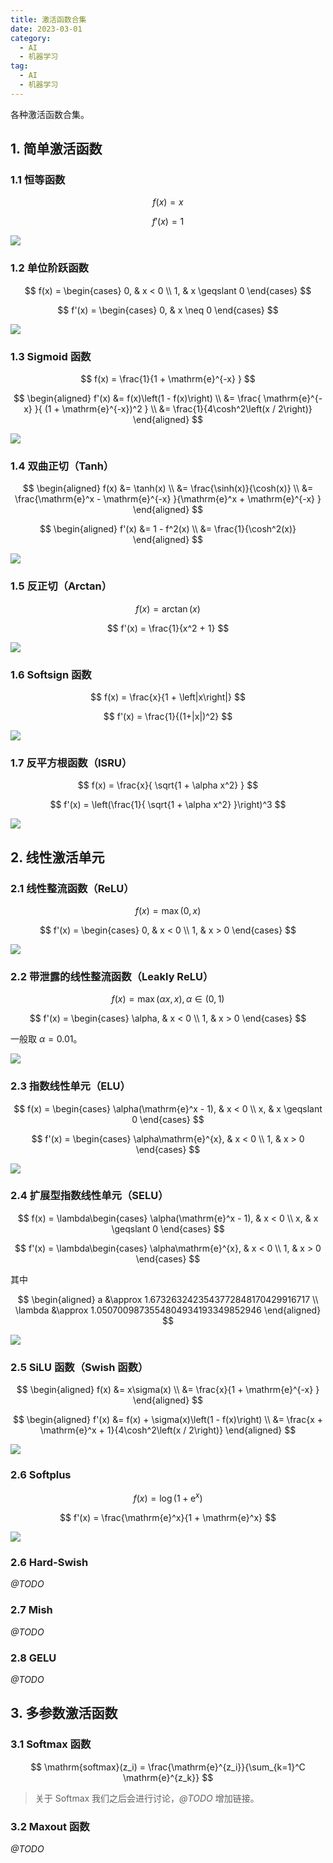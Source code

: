 ```yaml
---
title: 激活函数合集
date: 2023-03-01
category:
  - AI
  - 机器学习
tag:
  - AI
  - 机器学习
---
```


各种激活函数合集。

<!-- more -->

<!-- 使用 SymPy + Matplotlib 绘制函数 -->

## 1. 简单激活函数

### 1.1 恒等函数

$$
f(x) = x
$$

$$
f'(x) = 1
$$

<!-- plot(x, xlabel='', ylabel='').save('x.svg') -->

![](./images/x.svg)

### 1.2 单位阶跃函数

$$
f(x) = \begin{cases}
    0, & x < 0 \\
    1, & x \geqslant 0
\end{cases}
$$

$$
f'(x) = \begin{cases}
    0, & x \neq 0
\end{cases}
$$

<!-- plot(Piecewise((0, x < 0), (1, True)), xlabel='', ylabel='').save('step.svg') -->

![](./images/step.svg)

### 1.3 Sigmoid 函数

$$
f(x) = \frac{1}{1 + \mathrm{e}^{-x} }
$$

$$
\begin{aligned}
    f'(x)
    &= f(x)\left(1 - f(x)\right) \\
    &= \frac{ \mathrm{e}^{-x} }{ (1 + \mathrm{e}^{-x})^2 } \\
    &= \frac{1}{4\cosh^2\left(x / 2\right)}
\end{aligned}
$$

<!-- plot(1 / (1 + exp(-x)), xlabel='', ylabel='').save('sigmoid.svg') -->

![](./images/sigmoid.svg)

### 1.4 双曲正切（Tanh）

$$
\begin{aligned}
    f(x)
    &= \tanh(x) \\
    &= \frac{\sinh(x)}{\cosh(x)} \\
    &= \frac{\mathrm{e}^x - \mathrm{e}^{-x} }{\mathrm{e}^x + \mathrm{e}^{-x} }
\end{aligned}
$$

$$
\begin{aligned}
    f'(x)
    &= 1 - f^2(x) \\
    &= \frac{1}{\cosh^2(x)}
\end{aligned}
$$

<!-- plot(tanh(x), xlabel='', ylabel='').save('tanh.svg') -->

![](./images/tanh.svg)

### 1.5 反正切（Arctan）

$$
f(x) = \arctan(x)
$$

$$
f'(x) = \frac{1}{x^2 + 1}
$$

<!-- plot(atan(x), xlabel='', ylabel='').save('arctan.h') -->

![](./images/arctan.svg)

### 1.6 Softsign 函数

$$
f(x) = \frac{x}{1 + \left|x\right|}
$$

$$
f'(x) = \frac{1}{(1+|x|)^2}
$$

<!-- plot(x / (1 + Abs(x)), xlabel='', ylabel='').save('softsign.svg') -->

![](./images/softsign.svg)

### 1.7 反平方根函数（ISRU）

$$
f(x) = \frac{x}{ \sqrt{1 + \alpha x^2} }
$$

$$
f'(x) = \left(\frac{1}{ \sqrt{1 + \alpha x^2} }\right)^3
$$

<!-- plot(x / sqrt(1 + 0.25 * x ** 2), xlabel='', ylabel='').save('ISRU.svg') -->

![](./images/ISRU.svg)

## 2. 线性激活单元

### 2.1 线性整流函数（ReLU）

$$
f(x) = \max(0,\, x)
$$

$$
f'(x) = \begin{cases}
    0, & x < 0 \\
    1, & x > 0
\end{cases}
$$

<!-- plot(Max(x, 0), xlabel='', ylabel='').save('ReLU.svg') -->

![](./images/ReLU.svg)

### 2.2 带泄露的线性整流函数（Leakly ReLU）

$$
f(x) = \max(\alpha x,\, x),\, \alpha \in (0,\, 1)
$$

$$
f'(x) = \begin{cases}
    \alpha, & x < 0 \\
    1, & x > 0
\end{cases}
$$

一般取 $\alpha = 0.01$。

<!-- plot(Max(x, 0.05 * x), xlabel='', ylabel='').save('LeaklyReLU.svg') -->

![](./images/LeaklyReLU.svg)

### 2.3 指数线性单元（ELU）

$$
f(x) = \begin{cases}
    \alpha(\mathrm{e}^x - 1), & x < 0 \\
    x, & x \geqslant 0
\end{cases}
$$

$$
f'(x) = \begin{cases}
    \alpha\mathrm{e}^{x}, & x < 0 \\
    1, & x > 0
\end{cases}
$$

<!-- plot(Piecewise((0.2 * (exp(x) - 1), x < 0), (x, True)), xlabel='', ylabel='').save('ELU.svg') -->

![](./images/ELU.svg)

### 2.4 扩展型指数线性单元（SELU）

$$
f(x) = \lambda\begin{cases}
    \alpha(\mathrm{e}^x - 1), & x < 0 \\
    x, & x \geqslant 0
\end{cases}
$$

$$
f'(x) = \lambda\begin{cases}
    \alpha\mathrm{e}^{x}, & x < 0 \\
    1, & x > 0
\end{cases}
$$

其中

$$
\begin{aligned}
    a &\approx 1.6732632423543772848170429916717 \\
    \lambda &\approx 1.0507009873554804934193349852946
\end{aligned}
$$

<!-- plot(1.0507009873554804934193349852946 * Piecewise((1.6732632423543772848170429916717 * (exp(x) - 1), x < 0), (x, True)), xlabel='', ylabel='').save('SELU') -->

![](./images/SELU.svg)

### 2.5 SiLU 函数（Swish 函数）

$$
\begin{aligned}
    f(x)
    &= x\sigma(x) \\
    &= \frac{x}{1 + \mathrm{e}^{-x} }
\end{aligned}
$$

$$
\begin{aligned}
    f'(x)
    &= f(x) + \sigma(x)\left(1 - f(x)\right) \\
    &= \frac{x + \mathrm{e}^x + 1}{4\cosh^2\left(x / 2\right)}
\end{aligned}
$$

<!-- plot(x / (1 + exp(-x)), xlabel='', ylabel='').save('SiLU.svg') -->

![](./images/SiLU.svg)

### 2.6 Softplus

$$
f(x) = \log(1 + \mathrm{e}^x)
$$

$$
f'(x) = \frac{\mathrm{e}^x}{1 + \mathrm{e}^x}
$$

<!-- plot(log(1 + exp(x)), xlabel='', ylabel='').save('softplus.svg') -->

![](./images/softplus.svg)

### 2.6 Hard-Swish

*@TODO*

### 2.7 Mish

*@TODO*

### 2.8 GELU

*@TODO*

## 3. 多参数激活函数

### 3.1 Softmax 函数

$$
\mathrm{softmax}(z_i) = \frac{\mathrm{e}^{z_i}}{\sum_{k=1}^C \mathrm{e}^{z_k}}
$$

> 关于 Softmax 我们之后会进行讨论，*@TODO* 增加链接。

### 3.2 Maxout 函数

*@TODO*
